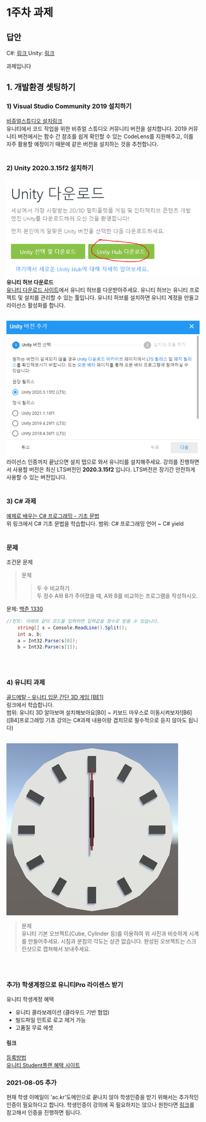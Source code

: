 # 1주차 과제

## 답안
C#: <a href="./Csharp/1330.cs"> 링크 </a>
Unity: <a href="https://drive.google.com/file/d/17C0Ruw0nl3JxC9JLDNIwqJRoeHi2vgH2/view?usp=sharing">링크</a>


과제입니다

## 1. 개발환경 셋팅하기
### 1) Visual Studio Community 2019 설치하기
<a href="https://visualstudio.microsoft.com/ko/downloads/">비쥬얼스튜디오 설치링크</a><br>
유니티에서 코드 작업을 위한 비쥬얼 스튜디오 커뮤니티 버전을 설치합니다. 2019 커뮤니티 버전에서는 함수 간 참조를 쉽게 확인할 수 있는 CodeLens를 지원해주고, 이를 자주 활용할 예정이기 때문에 같은 버전을 설치하는 것을 추천합니다.
<br><br>

### 2) Unity 2020.3.15f2 설치하기
![유니티 허브](./image/0.PNG)<br>
<b>유니티 허브 다운로드</b>
<a href="https://unity3d.com/kr/get-unity/download"></br>
유니티 다운로드 사이트</a>에서 유니티 허브를 다운받아주세요. 유니티 허브는 유니티 프로젝트 및 설치를 관리할 수 있는 툴입니다. 유니티 허브를 설치하면 유니티 계정을 만들고 라이선스 활성화를 합니다.
</br></br>

![유니티 버전](./image/1.PNG)</br>
라이선스 인증까지 끝났으면 설치 탭으로 와서 유니티를 설치해주세요. 강의를 진행하면서 사용할 버전은 최신 LTS버전인 <b>2020.3.15f2</b> 입니다. LTS버전은 장기간 안전하게 사용할 수 있는 버전입니다.
</br></br>

### 3) C# 과제
<a href="http://www.csharpstudy.com/CSharp/CSharp-Intro.aspx">
예제로 배우는 C# 프로그래밍 - 기초 문법</a><br>
위 링크에서 C# 기초 문법을 학습합니다.
범위: C# 프로그래밍 언어 ~ C# yield
<br><br>

### 문제
조건문 문제<br>
> 문제<br>
>> 두 수 비교하기<br>
두 정수 A와 B가 주어졌을 때, A와 B를 비교하는 프로그램을 작성하시오.<br>

문제: <a href="https://www.acmicpc.net/problem/1330">백준 1330</a>
```C#
//힌트: 아래와 같이 코드를 입력하면 입력값을 정수로 받을 수 있습니다.
    string[] s = Console.ReadLine().Split();
    int a, b;
    a = Int32.Parse(s[0]);
    b = Int32.Parse(s[1]);
```
<br><br>

### 4) 유니티 과제
<a href="https://www.youtube.com/watch?v=7plGPXkmnxQ&list=PLO-mt5Iu5TeZa9dsqMVvXuSfVxwR_2AOz&index=1">골드메탈 - 유니티 입문 간단 3D 게임 [BE1]</a><br>
 링크에서 학습합니다.<br>
범위: 유니티 3D 알아보며 설치해보아요[B0] ~ 키보드 마우스로 이동시켜보자![B6]<br>
([B4]프로그래밍 기초 강의는 C#과제 내용이랑 겹치므로 필수적으로 듣지 않아도 됩니다)
<br><br>

![유니티 문제](./image/2.png)</br>
> 문제<br>
유니티 기본 오브젝트(Cube, Cylinder 등)를 이용하여 위 사진과 비슷하게 시계를 만들어주세요. 시침과 분침의 각도는 상관 없습니다. 완성된 오브젝트는 스크린샷으로 캡쳐해서 보내주세요.

<br><br>
### 추가) 학생계정으로 유니티Pro 라이센스 받기
유니티 학생계정 혜택
- 유니티 콜라보레이션 (클라우드 기반 협업)
- 빌드파일 인트로 로고 제거 가능
- 고품질 무료 에셋

#### 링크
<a href="https://r35s.tistory.com/42">등록방법</a></br>
<a href="https://store.unity.com/kr/academic/unity-student">유니티 Student플랜 혜택 사이트</a>

### 2021-08-05 추가
현재 학생 이메일이 'ac.kr'도메인으로 끝나지 않아 학생인증을 받기 위해서는 추가적인 인증이 필요하다고 합니다. 학생인증이 강의에 꼭 필요하지는 않으나 원한다면 <a href="https://github.blog/2019-07-30-how-to-get-the-github-student-developer-pack-without-a-student-id/">링크</a>를 참고해서 인증을 진행하면 됩니다.
